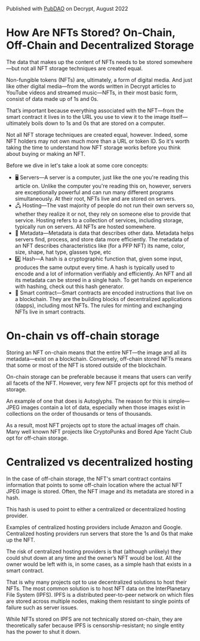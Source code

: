 Published with [PubDAO](https://pubdao.co/) on Decrypt, August 2022
# How Are NFTs Stored? On-Chain, Off-Chain and Decentralized Storage
The data that makes up the content of NFTs needs to be stored somewhere—but not all NFT storage techniques are created equal.

Non-fungible tokens (NFTs) are, ultimately, a form of digital media. And just like other digital media—from the words written in Decrypt articles to YouTube videos and streamed music—NFTs, in their most basic form, consist of data made up of 1s and 0s.

That’s important because everything associated with the NFT—from the smart contract it lives in to the URL you use to view it to the image itself—ultimately boils down to 1s and 0s that are stored on a computer.

Not all NFT storage techniques are created equal, however. Indeed, some NFT holders may not own much more than a URL or token ID. So it's worth taking the time to understand how NFT storage works before you think about buying or making an NFT.

Before we dive in let's take a look at some core concepts:

- 🖥️ Servers—A server is a computer, just like the one you're reading this article on. Unlike the computer you're reading this on, however, servers are exceptionally powerful and can run many different programs simultaneously. At their root, NFTs live and are stored on servers.
- 🖧 Hosting—The vast majority of people do not run their own servers so, whether they realize it or not, they rely on someone else to provide that service. Hosting refers to a collection of services, including storage, typically run on servers. All NFTs are hosted somewhere.
- 💽 Metadata—Metadata is data that describes other data. Metadata helps servers find, process, and store data more efficiently. The metadata of an NFT describes characteristics like (for a PFP NFT) its name, color, size, shape, hat type, glasses type, etc
- #️⃣ Hash—A hash is a cryptographic function that, given some input, produces the same output every time. A hash is typically used to encode and a lot of information verifiably and efficiently. An NFT and all its metadata can be stored in a single hash. To get hands on experience with hashing, check out this hash generator.
- 📝 Smart contract—Smart contracts are encoded instructions that live on a blockchain. They are the building blocks of decentralized applications (dapps), including most NFTs. The rules for minting and exchanging NFTs live in smart contracts.

# On-chain vs off-chain storage
Storing an NFT on-chain means that the entire NFT—the image and all its metadata—exist on a blockchain. Conversely, off-chain stored NFTs means that some or most of the NFT is stored outside of the blockchain.

On-chain storage can be preferable because it means that users can verify all facets of the NFT. However, very few NFT projects opt for this method of storage.

An example of one that does is Autoglyphs. The reason for this is simple—JPEG images contain a lot of data, especially when those images exist in collections on the order of thousands or tens of thousands.

As a result, most NFT projects opt to store the actual images off chain. Many well known NFT projects like CryptoPunks and Bored Ape Yacht Club opt for off-chain storage.

# Centralized vs decentralized hosting
In the case of off-chain storage, the NFT's smart contract contains information that points to some off-chain location where the actual NFT JPEG image is stored. Often, the NFT image and its metadata are stored in a hash.

This hash is used to point to either a centralized or decentralized hosting provider.

Examples of centralized hosting providers include Amazon and Google. Centralized hosting providers run servers that store the 1s and 0s that make up the NFT.

The risk of centralized hosting providers is that (although unlikely) they could shut down at any time and the owner’s NFT would be lost. All the owner would be left with is, in some cases, as a simple hash that exists in a smart contract.

That is why many projects opt to use decentralized solutions to host their NFTs. The most common solution is to host NFT data on the InterPlanetary File System (IPFS). IPFS is a distributed peer-to-peer network on which files are stored across multiple nodes, making them resistant to single points of failure such as server issues.

While NFTs stored on IPFS are not technically stored on-chain, they are theoretically safer because IPFS is censorship-resistant; no single entity has the power to shut it down.
